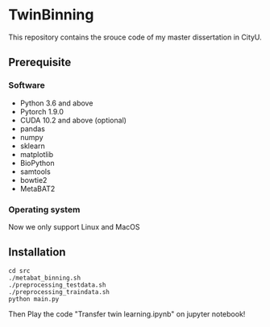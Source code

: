 # TwinBinning  
This repository contains the srouce code of my master dissertation in CityU.  
## Prerequisite  
### Software  
+ Python 3.6 and above  
+ Pytorch 1.9.0  
+ CUDA 10.2 and above (optional)  
+ pandas  
+ numpy  
+ sklearn  
+ matplotlib  
+ BioPython  
+ samtools  
+ bowtie2  
+ MetaBAT2  
### Operating system  
Now we only support Linux and MacOS  
## Installation  
```  
cd src  
./metabat_binning.sh  
./preprocessing_testdata.sh  
./preprocessing_traindata.sh  
python main.py  
```  
Then Play the code "Transfer twin learning.ipynb" on jupyter notebook!  
